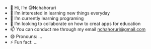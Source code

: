- 👋 Hi, I’m @Nchahoruri
- 👀 I’m interested in learning new things everyday 
- 🌱 I’m currently learning programing 
- 💞️ I’m looking to collaborate on how to creat apps for education
- 📫 You can conduct me through my email nchahoruri@gmail.com
- 😄 Pronouns: ...
- ⚡ Fun fact: ...

<!---
Nchahoruri/Nchahoruri is a ✨ special ✨ repository because its `README.md` (this file) appears on your GitHub profile.
You can click the Preview link to take a look at your changes.
--->
